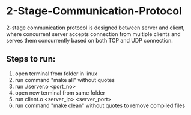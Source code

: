 # 2-Stage-Communication-Protocol
2-stage communication protocol is designed between server and client, where concurrent server accepts connection from multiple clients and serves them concurrently based on both TCP and UDP connection.

## Steps to run:
1. open terminal from folder in linux
2. run command "make all" without quotes
3. run ./server.o <port_no>
4. open new terminal from same folder
5. run client.o <server_ip> <server_port>
6. run command "make clean" without quotes to remove compiled files
